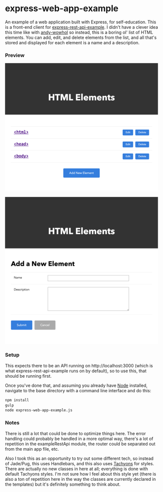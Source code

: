 # express-web-app-example

An example of a web application built with Express, for self-education. This is a front-end client for
[express-rest-api-example](https://github.com/stevecochrane/express-rest-api-example). I didn't have a clever idea this
time like with [andy-wowhol](https://github.com/stevecochrane/andy-wowhol) so instead, this is a boring ol' list of
HTML elements. You can add, edit, and delete elements from the list, and all that's stored and displayed for each
element is a name and a description.

### Preview

![Home](/static/images/preview-home-2x.png?raw=true)

![Add a New Element](/static/images/preview-add-2x.png?raw=true)

### Setup

This expects there to be an API running on http://localhost:3000 (which is what express-rest-api-example runs on by
default), so to use this, that should be running first.

Once you've done that, and assuming you already have [Node](https://nodejs.org/) installed, navigate to the base
directory with a command line interface and do this:

```bash
npm install
gulp
node express-web-app-example.js
```

### Notes

There is still a lot that could be done to optimize things here. The error handling could probably be handled in a more
optimal way, there's a lot of repetition in the exampleRestApi module, the router could be separated out from the main
app file, etc.

Also I took this as an opportunity to try out some different tech, so instead of Jade/Pug, this uses Handlebars, and
this also uses [Tachyons](http://tachyons.io/) for styles. There are actually no new classes in here at all;
everything is done with default Tachyons styles. I'm not sure how I feel about this style yet (there is also a ton of
repetition here in the way the classes are currently declared in the templates) but it's definitely something to
think about.
